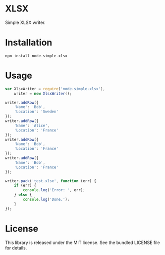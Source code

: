 XLSX
====

Simple XLSX writer.

# Installation

```
npm install node-simple-xlsx
```

# Usage

```javascript
var XlsxWriter = require('node-simple-xlsx'),
    writer = new XlsxWriter();

writer.addRow({
    'Name': 'Bob',
    'Location': 'Sweden'
});
writer.addRow({
    'Name': 'Alice',
    'Location': 'France'
});
writer.addRow({
    'Name': 'Bob',
    'Location': 'France'
});
writer.addRow({
    'Name': 'Bob',
    'Location': 'France'
});

writer.pack('test.xlsx', function (err) {
    if (err) {
        console.log('Error: ', err);
    } else {
        console.log('Done.');
    }
});
```

# License

This library is released under the MIT license. See the bundled LICENSE file
for details.
